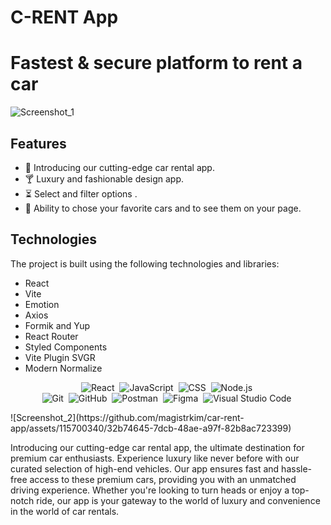 # C-RENT App
# Fastest & secure platform to rent a car
![Screenshot_1](https://github.com/magistrkim/car-rent-app/assets/115700340/1a9e15fa-0f12-42fd-90ab-67bca2e6be2b)

## Features 
- 🚗  Introducing our cutting-edge car rental app.<br>
- 🍸  Luxury and fashionable design app.<br>
- ⏳   Select and filter options .<br>
- 🔄 Ability to chose your favorite cars and to see them on your page.

## Technologies
The project is built using the following technologies and libraries:

<span align="start"> 
<ul>
  <li>React</li>
  <li>Vite</li>
  <li>Emotion</li>
  <li>Axios</li>
  <li>Formik and Yup</li>
  <li>React Router</li>
  <li>Styled Components</li>
  <li>Vite Plugin SVGR</li>
  <li>Modern Normalize</li>
</ul>
</span>

<span align="center"> 
  
![React](https://img.shields.io/badge/-React-05122A?style=flat&logo=React)&nbsp;
![JavaScript](https://img.shields.io/badge/-JavaScript-05122A?style=flat&logo=javascript)&nbsp;
![CSS](https://img.shields.io/badge/-CSS-05122A?style=flat&logo=CSS3&logoColor=1572B6)&nbsp;
![Node.js](https://img.shields.io/badge/-Node.js-05122A?style=flat&logo=Node.js)&nbsp;  
![Git](https://img.shields.io/badge/-Git-05122A?style=flat&logo=git)&nbsp;
![GitHub](https://img.shields.io/badge/-GitHub-05122A?style=flat&logo=github)&nbsp;
![Postman](https://img.shields.io/badge/-Postman-05122A?style=flat&logo=Postman)&nbsp;
![Figma](https://img.shields.io/badge/-Figma-05122A?style=flat&logo=figma)&nbsp;
![Visual Studio Code](https://img.shields.io/badge/-Visual%20Studio%20Code-05122A?style=flat&logo=visual-studio-code&logoColor=007ACC)&nbsp;

</span>
![Screenshot_2](https://github.com/magistrkim/car-rent-app/assets/115700340/32b74645-7dcb-48ae-a97f-82b8ac723399)

Introducing our cutting-edge car rental app, 
the ultimate destination for premium car enthusiasts.
Experience luxury like never before 
with our curated selection of high-end vehicles. 
Our app ensures fast and hassle-free access 
to these premium cars, providing you with an unmatched driving experience. 
Whether you're looking to turn heads or enjoy a top-notch ride, 
our app is your gateway to the world of luxury and convenience in the world of car rentals.


